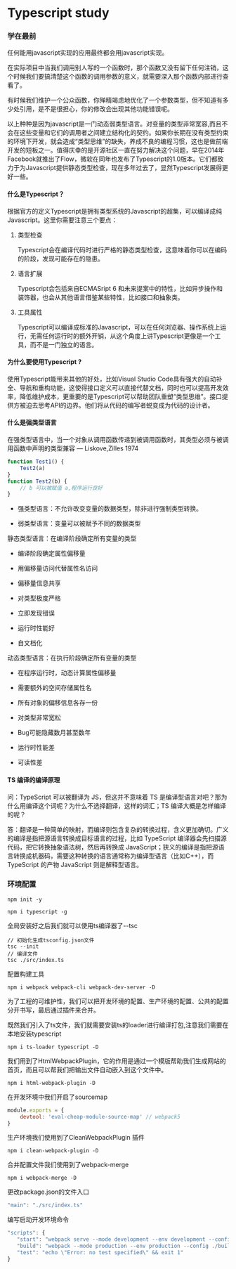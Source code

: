 # Typescript study

### 学在最前

任何能用javascript实现的应用最终都会用javascript实现。

在实际项目中当我们调用别人写的一个函数时，那个函数又没有留下任何注销，这个时候我们要搞清楚这个函数的调用参数的意义，就需要深入那个函数内部进行查看了。

有时候我们维护一个公众函数，你殚精竭虑地优化了一个参数类型，但不知道有多少处引用，是不是很担心，你的修改会出现其他功能错误呢。

以上种种是因为javascript是一门动态弱类型语言。对变量的类型非常宽容,而且不会在这些变量和它们的调用者之间建立结构化的契约。如果你长期在没有类型约束的环境下开发，就会造成“类型思维”的缺失，养成不良的编程习惯，这也是做前端开发的短板之一。值得庆幸的是开源社区一直在努力解决这个问题，早在2014年Facebook就推出了Flow，微软在同年也发布了Typescript的1.0版本。它们都致力于为Javascript提供静态类型检查，现在多年过去了，显然Typescript发展得更好一些。

#### 什么是Typescript？

根据官方的定义Typescript是拥有类型系统的Javascript的超集，可以编译成纯Javascript。这里你需要注意三个要点：

1. 类型检查 

   Typescript会在编译代码时进行严格的静态类型检查，这意味着你可以在编码的阶段，发现可能存在的隐患。

2. 语言扩展

   Typescript会包括来自ECMASript 6 和未来提案中的特性，比如异步操作和装饰器，也会从其他语言借鉴某些特性，比如接口和抽象类。

3. 工具属性

   Typescript可以编译成标准的Javascript，可以在任何浏览器、操作系统上运行，无需任何运行时的额外开销，从这个角度上讲Typescript更像是一个工具，而不是一门独立的语言。

   
#### 为什么要使用Typescript ?

   使用Typescript能带来其他的好处，比如Visual Studio Code具有强大的自动补全、导航和重构功能，这使得接口定义可以直接代替文档，同时也可以提高开发效率，降低维护成本，更重要的是Typescript可以帮助团队重塑“类型思维”。接口提供方被迫去思考API的边界。他们将从代码的编写者蜕变成为代码的设计者。

####  什么是强类型语言

在强类型语言中，当一个对象从调用函数传递到被调用函数时，其类型必须与被调用函数中声明的类型兼容 — Liskove,Zilles 1974

```javascript
function Test1() {
    Test2(a)
}
function Test2(b) {
    // b 可以被赋值 a,程序运行良好
}
```

- 强类型语言：不允许改变变量的数据类型，除非进行强制类型转换。

- 弱类型语言：变量可以被赋予不同的数据类型

  

静态类型语言：在编译阶段确定所有变量的类型

- 编译阶段确定属性偏移量
- 用偏移量访问代替属性名访问
- 偏移量信息共享



- 对类型极度严格
- 立即发现错误
- 运行时性能好
- 自文档化

动态类型语言：在执行阶段确定所有变量的类型

- 在程序运行时，动态计算属性偏移量
- 需要额外的空间存储属性名
- 所有对象的偏移信息各存一份



- 对类型非常宽松
- Bug可能隐藏数月甚至数年
- 运行时性能差
- 可读性差

#### TS 编译的编译原理

问：TypeScript 可以被翻译为 JS，但这并不意味着 TS 是编译型语言对吧？那为什么用编译这个词呢？为什么不选择翻译，这样的词汇；TS 编译大概是怎样编译的呢？ 

答：翻译是一种简单的映射，而编译则包含复杂的转换过程，含义更加确切。广义的编译是指把源语言转换成目标语言的过程，比如 TypeScript 编译器会先扫描源代码，把它转换抽象语法树，然后再转换成 JavaScript；狭义的编译是指把源语言转换成机器码，需要这种转换的语言通常称为编译型语言（比如C++），而 TypeScript 的产物 JavaScript 则是解释型语言。 

### 环境配置

```
npm init -y
```

```
npm i typescript -g
```

全局安装好之后我们就可以使用ts编译器了--tsc

```
// 初始化生成tsconfig.json文件
tsc --init
// 编译文件
tsc ./src/index.ts
```

配置构建工具

```
npm i webpack webpack-cli webpack-dev-server -D
```

为了工程的可维护性，我们可以把开发环境的配置、生产环境的配置、公共的配置分开书写，最后通过插件来合并。

既然我们引入了ts文件，我们就需要安装ts的loader进行编译打包,注意我们需要在本地安装typescript

```
npm i ts-loader typescript -D
```

我们用到了HtmlWebpackPlugin，它的作用是通过一个模版帮助我们生成网站的首页，而且可以帮我们把输出文件自动嵌入到这个文件中。

```
npm i html-webpack-plugin -D
```

在开发环境中我们开启了sourcemap

```javascript
module.exports = {
    devtool: 'eval-cheap-module-source-map' // webpack5
}
```

生产环境我们使用到了CleanWebpackPlugin 插件

```
npm i clean-webpack-plugin -D
```

合并配置文件我们使用到了webpack-merge

```
npm i webpack-merge -D
```

更改package.json的文件入口

```javascript
"main": "./src/index.ts"
```

编写启动开发环境命令

```javascript
"scripts": {
   "start": "webpack serve --mode development --env development --config ./build/webpack.config.js",
   "build": "webpack --mode production --env production --config ./build/webpack.config.js"
   "test": "echo \"Error: no test specified\" && exit 1"
}
```

